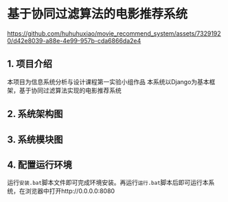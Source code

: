 # 基于协同过滤算法的电影推荐系统
https://github.com/huhuhuxiao/movie_recommend_system/assets/73291920/d42e8039-a88e-4e99-957b-cda6866da2e4

## 1. 项目介绍
本项目为信息系统分析与设计课程第一实验小组作品
本系统以Django为基本框架，基于协同过滤算法实现的电影推荐系统
## 2. 系统架构图


## 3. 系统模块图

## 4. 配置运行环境
运行`安装.bat`脚本文件即可完成环境安装。再运行`运行.bat`脚本后即可运行本系统，在浏览器中打开http://0.0.0.0:8080
